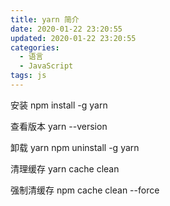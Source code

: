 ```yaml
---
title: yarn 简介
date: 2020-01-22 23:20:55
updated: 2020-01-22 23:20:55
categories:
  - 语言
  - JavaScript
tags: js
---
```


安装
npm install -g yarn

查看版本
yarn --version

卸载 yarn
npm uninstall -g yarn

清理缓存
yarn cache clean

<!-- more -->

强制清缓存
npm cache clean --force
